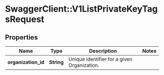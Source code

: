 # SwaggerClient::V1ListPrivateKeyTagsRequest

## Properties
Name | Type | Description | Notes
------------ | ------------- | ------------- | -------------
**organization_id** | **String** | Unique identifier for a given Organization. | 

